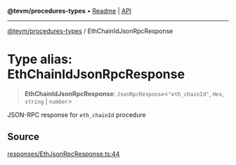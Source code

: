 **@tevm/procedures-types** • [Readme](../README.md) \| [API](../globals.md)

***

[@tevm/procedures-types](../README.md) / EthChainIdJsonRpcResponse

# Type alias: EthChainIdJsonRpcResponse

> **EthChainIdJsonRpcResponse**: `JsonRpcResponse`\<`"eth_chainId"`, `Hex`, `string` \| `number`\>

JSON-RPC response for `eth_chainId` procedure

## Source

[responses/EthJsonRpcResponse.ts:44](https://github.com/evmts/tevm-monorepo/blob/main/packages/procedures-types/src/responses/EthJsonRpcResponse.ts#L44)
